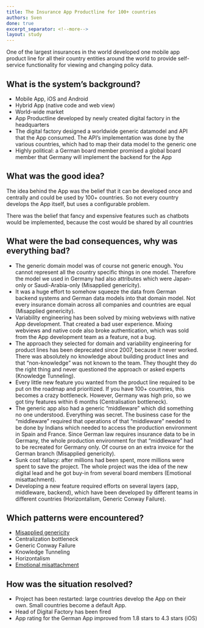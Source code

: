 ```yaml
---
title: The Insurance App Productline for 100+ countries
authors: Sven
done: true
excerpt_separator: <!--more-->
layout: study
---
```

One of the largest insurances in the world developed one mobile app product line for all their country entities around the world to provide self-service functionality for viewing and changing policy data.<!--more-->

## What is the system’s background?
* Mobile App, iOS and Android
* Hybrid App (native code and web view)
* World-wide market
* App Productline developed by newly created digital factory in the headquarters
* The digital factory designed a worldwide generic datamodel and API that the App consumed. The API’s implementation was done by the various countries, which had to map their data model to the generic one
* Highly political: a German board member promised a global board member that Germany will implement the backend for the App

## What was the good idea?
The idea behind the App was the belief that it can be developed once and centrally and could be used by 100+ countries. So not every country develops the App itself, but uses a configurable problem.

There was the belief that fancy and expensive features such as chatbots would be implemented, because the cost would be shared by all countries

## What were the bad consequences, why was everything bad?
* The generic domain model was of course not generic enough. You cannot represent all the country specific things in one model. Therefore the model we used in Germany had also attributes which were Japan-only or Saudi-Arabia-only (Misapplied genericity).
* It was a huge effort to somehow squeeze the data from German backend systems and German data models into that domain model. Not every insurance domain across all companies and countries are equal (Misapplied genericity).
* Variability engineering has been solved by mixing webviews with native App development. That created a bad user experience. Mixing webviews and native code also broke authentication, which was sold from the App development team as a feature, not a bug. 
* The approach they selected for domain and variability engineering for product lines has been deprecated since 2007, because it never worked. There was absolutely no knowledge about building product lines and that “non-knowledge” was not known to the team. They thought they do the right thing and never questioned the approach or asked experts (Knowledge Tunneling).
* Every little new feature you wanted from the product line required to be put on the roadmap and prioritized. If you have 100+ countries, this becomes a crazy bottleneck. However, Germany was high prio, so we got tiny features within 6 months (Centralisation bottleneck).
* The generic app also had a generic “middleware” which did something no one understood. Everything was secret. The business case for the “middleware” required that operations of that “middleware” needed to be done by Indians which needed to access the production environment in Spain and France. Since German law requires insurance data to be in Germany, the whole production environment for that “middleware” had to be recreated for Germany only. Of course on an extra invoice for the German branch (Misapplied genericity).
* Sunk cost fallacy: after millions had been spent, more millions were spent to save the project. The whole project was the idea of the new digital lead and he got buy-in from several board members (Emotional misattachment).
* Developing a new feature required efforts on several layers (app, middleware, backend), which have been developed by different teams in different countries (Horizontalism, Generic Conway Failure).

## Which patterns were encountered?
* [Misapplied genericity](../patterns/misapplied_genericity.html)
* Centralization bottleneck
* Generic Conway Failure
* Knowledge Tunneling
* Horizontalism
* [Emotional misattachment](../patterns/emotional_misattachment.html)

## How was the situation resolved?
* Project has been restarted: large countries develop the App on their own. Small countries become a default App.
* Head of Digital Factory has been fired
* App rating for the German App improved from 1.8 stars to 4.3 stars (iOS)
